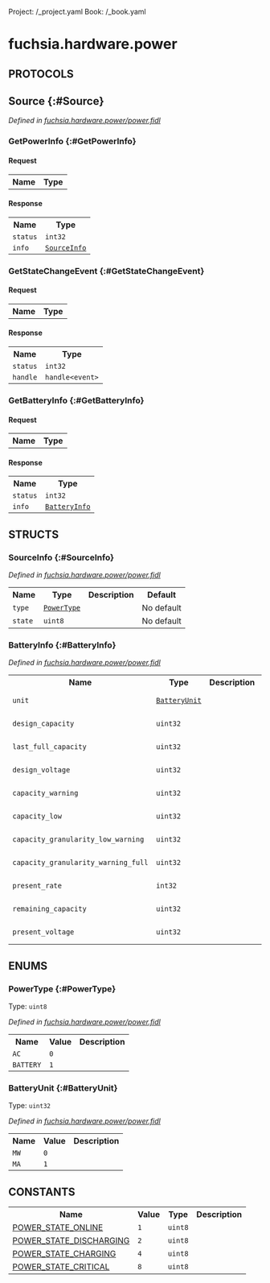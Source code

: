 Project: /_project.yaml
Book: /_book.yaml

# fuchsia.hardware.power


## **PROTOCOLS**

## Source {:#Source}
*Defined in [fuchsia.hardware.power/power.fidl](https://fuchsia.googlesource.com/fuchsia/+/master/zircon/system/fidl/fuchsia-hardware-power/power.fidl#59)*


### GetPowerInfo {:#GetPowerInfo}


#### Request
<table>
    <tr><th>Name</th><th>Type</th></tr>
    </table>


#### Response
<table>
    <tr><th>Name</th><th>Type</th></tr>
    <tr>
            <td><code>status</code></td>
            <td>
                <code>int32</code>
            </td>
        </tr><tr>
            <td><code>info</code></td>
            <td>
                <code><a class='link' href='#SourceInfo'>SourceInfo</a></code>
            </td>
        </tr></table>

### GetStateChangeEvent {:#GetStateChangeEvent}


#### Request
<table>
    <tr><th>Name</th><th>Type</th></tr>
    </table>


#### Response
<table>
    <tr><th>Name</th><th>Type</th></tr>
    <tr>
            <td><code>status</code></td>
            <td>
                <code>int32</code>
            </td>
        </tr><tr>
            <td><code>handle</code></td>
            <td>
                <code>handle&lt;event&gt;</code>
            </td>
        </tr></table>

### GetBatteryInfo {:#GetBatteryInfo}


#### Request
<table>
    <tr><th>Name</th><th>Type</th></tr>
    </table>


#### Response
<table>
    <tr><th>Name</th><th>Type</th></tr>
    <tr>
            <td><code>status</code></td>
            <td>
                <code>int32</code>
            </td>
        </tr><tr>
            <td><code>info</code></td>
            <td>
                <code><a class='link' href='#BatteryInfo'>BatteryInfo</a></code>
            </td>
        </tr></table>



## **STRUCTS**

### SourceInfo {:#SourceInfo}
*Defined in [fuchsia.hardware.power/power.fidl](https://fuchsia.googlesource.com/fuchsia/+/master/zircon/system/fidl/fuchsia-hardware-power/power.fidl#18)*





<table>
    <tr><th>Name</th><th>Type</th><th>Description</th><th>Default</th></tr><tr>
            <td><code>type</code></td>
            <td>
                <code><a class='link' href='#PowerType'>PowerType</a></code>
            </td>
            <td></td>
            <td>No default</td>
        </tr><tr>
            <td><code>state</code></td>
            <td>
                <code>uint8</code>
            </td>
            <td></td>
            <td>No default</td>
        </tr>
</table>

### BatteryInfo {:#BatteryInfo}
*Defined in [fuchsia.hardware.power/power.fidl](https://fuchsia.googlesource.com/fuchsia/+/master/zircon/system/fidl/fuchsia-hardware-power/power.fidl#30)*





<table>
    <tr><th>Name</th><th>Type</th><th>Description</th><th>Default</th></tr><tr>
            <td><code>unit</code></td>
            <td>
                <code><a class='link' href='#BatteryUnit'>BatteryUnit</a></code>
            </td>
            <td></td>
            <td>No default</td>
        </tr><tr>
            <td><code>design_capacity</code></td>
            <td>
                <code>uint32</code>
            </td>
            <td></td>
            <td>No default</td>
        </tr><tr>
            <td><code>last_full_capacity</code></td>
            <td>
                <code>uint32</code>
            </td>
            <td></td>
            <td>No default</td>
        </tr><tr>
            <td><code>design_voltage</code></td>
            <td>
                <code>uint32</code>
            </td>
            <td></td>
            <td>No default</td>
        </tr><tr>
            <td><code>capacity_warning</code></td>
            <td>
                <code>uint32</code>
            </td>
            <td></td>
            <td>No default</td>
        </tr><tr>
            <td><code>capacity_low</code></td>
            <td>
                <code>uint32</code>
            </td>
            <td></td>
            <td>No default</td>
        </tr><tr>
            <td><code>capacity_granularity_low_warning</code></td>
            <td>
                <code>uint32</code>
            </td>
            <td></td>
            <td>No default</td>
        </tr><tr>
            <td><code>capacity_granularity_warning_full</code></td>
            <td>
                <code>uint32</code>
            </td>
            <td></td>
            <td>No default</td>
        </tr><tr>
            <td><code>present_rate</code></td>
            <td>
                <code>int32</code>
            </td>
            <td></td>
            <td>No default</td>
        </tr><tr>
            <td><code>remaining_capacity</code></td>
            <td>
                <code>uint32</code>
            </td>
            <td></td>
            <td>No default</td>
        </tr><tr>
            <td><code>present_voltage</code></td>
            <td>
                <code>uint32</code>
            </td>
            <td></td>
            <td>No default</td>
        </tr>
</table>



## **ENUMS**

### PowerType {:#PowerType}
Type: <code>uint8</code>

*Defined in [fuchsia.hardware.power/power.fidl](https://fuchsia.googlesource.com/fuchsia/+/master/zircon/system/fidl/fuchsia-hardware-power/power.fidl#8)*



<table>
    <tr><th>Name</th><th>Value</th><th>Description</th></tr><tr>
            <td><code>AC</code></td>
            <td><code>0</code></td>
            <td></td>
        </tr><tr>
            <td><code>BATTERY</code></td>
            <td><code>1</code></td>
            <td></td>
        </tr></table>

### BatteryUnit {:#BatteryUnit}
Type: <code>uint32</code>

*Defined in [fuchsia.hardware.power/power.fidl](https://fuchsia.googlesource.com/fuchsia/+/master/zircon/system/fidl/fuchsia-hardware-power/power.fidl#23)*



<table>
    <tr><th>Name</th><th>Value</th><th>Description</th></tr><tr>
            <td><code>MW</code></td>
            <td><code>0</code></td>
            <td></td>
        </tr><tr>
            <td><code>MA</code></td>
            <td><code>1</code></td>
            <td></td>
        </tr></table>











## **CONSTANTS**

<table>
    <tr><th>Name</th><th>Value</th><th>Type</th><th>Description</th></tr><tr>
            <td><a href="https://fuchsia.googlesource.com/fuchsia/+/master/zircon/system/fidl/fuchsia-hardware-power/power.fidl#13">POWER_STATE_ONLINE</a></td>
            <td>
                    <code>1</code>
                </td>
                <td><code>uint8</code></td>
            <td></td>
        </tr>
    <tr>
            <td><a href="https://fuchsia.googlesource.com/fuchsia/+/master/zircon/system/fidl/fuchsia-hardware-power/power.fidl#14">POWER_STATE_DISCHARGING</a></td>
            <td>
                    <code>2</code>
                </td>
                <td><code>uint8</code></td>
            <td></td>
        </tr>
    <tr>
            <td><a href="https://fuchsia.googlesource.com/fuchsia/+/master/zircon/system/fidl/fuchsia-hardware-power/power.fidl#15">POWER_STATE_CHARGING</a></td>
            <td>
                    <code>4</code>
                </td>
                <td><code>uint8</code></td>
            <td></td>
        </tr>
    <tr>
            <td><a href="https://fuchsia.googlesource.com/fuchsia/+/master/zircon/system/fidl/fuchsia-hardware-power/power.fidl#16">POWER_STATE_CRITICAL</a></td>
            <td>
                    <code>8</code>
                </td>
                <td><code>uint8</code></td>
            <td></td>
        </tr>
    
</table>

